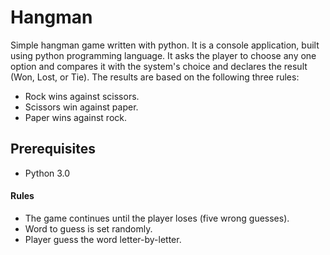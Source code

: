 # Hangman
Simple hangman game written with python.
It is a console application, built using python programming language. It asks the player to choose any one option and compares it with the system's choice and declares the result (Won, Lost, or Tie).  The results are based on the following three rules:
* Rock wins against scissors.
* Scissors win against paper.
* Paper wins against rock.

## Prerequisites
* Python 3.0

#### Rules
* The game continues until the player loses (five wrong guesses).
* Word to guess is set randomly.
* Player guess the word letter-by-letter.
